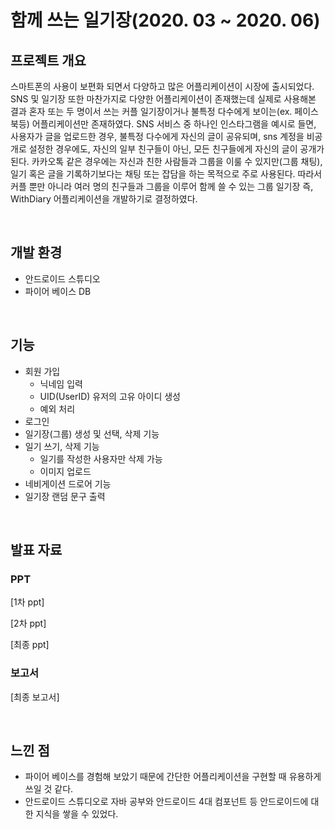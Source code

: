 # 함께 쓰는 일기장(2020. 03 ~ 2020. 06)

## 프로젝트 개요
스마트폰의 사용이 보편화 되면서 다양하고 많은 어플리케이션이 시장에 출시되었다. 
SNS 및 일기장 또한 마찬가지로 다양한 어플리케이션이 존재했는데 실제로 사용해본
결과 혼자 또는 두 명이서 쓰는 커플 일기장이거나 불특정 다수에게 보이는(ex. 페이스북등) 어플리케이션만 존재하였다.
SNS 서비스 중 하나인 인스타그램을 예시로 들면, 사용자가 글을 업로드한 경우, 불특정 다수에게 자신의 글이 공유되며, sns 계정을 비공개로 설정한 경우에도, 자신의 일부 친구들이 아닌, 모든 친구들에게 자신의 글이 공개가 된다. 카카오톡 같은 경우에는 자신과 친한 사람들과 그룹을 이룰 수 있지만(그룹 채팅), 일기 혹은 글을 기록하기보다는 채팅 또는 잡담을 하는 목적으로 주로 사용된다.
따라서 커플 뿐만 아니라 여러 명의 친구들과 그룹을 이루어 함께 쓸 수 있는 그룹 일기장 즉, WithDiary 어플리케이션을 개발하기로 결정하였다.

<br>

## 개발 환경
- 안드로이드 스튜디오
- 파이어 베이스 DB

<br>

## 기능
- 회원 가입
  - 닉네임 입력
  - UID(UserID) 유저의 고유 아이디 생성
  - 예외 처리
- 로그인
- 일기장(그룹) 생성 및 선택, 삭제 기능
- 일기 쓰기, 삭제 기능
  - 일기를 작성한 사용자만 삭제 가능
  - 이미지 업로드
- 네비게이션 드로어 기능
- 일기장 랜덤 문구 출력

<br>

## 발표 자료
### PPT
[1차 ppt]

[2차 ppt]

[최종 ppt]

### 보고서
[최종 보고서]

<br>

## 느낀 점
- 파이어 베이스를 경험해 보았기 때문에 간단한 어플리케이션을 구현할 때 유용하게 쓰일 것 같다.
- 안드로이드 스튜디오로 자바 공부와 안드로이드 4대 컴포넌트 등 안드로이드에 대한 지식을 쌓을 수 있었다.